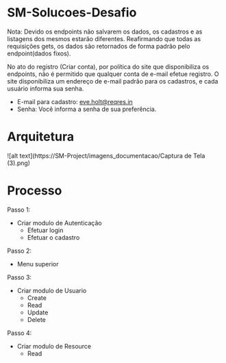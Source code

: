 # SM-Solucoes-Desafio

Nota: Devido os endpoints não salvarem os dados, os cadastros e as listagens dos mesmos estarão diferentes. Reafirmando que todas as requisições gets, os dados são retornados de forma padrão pelo endpoint(dados fixos).

No ato do registro (Criar conta), por política do site que disponibiliza os endpoints, não é permitido que qualquer conta de e-mail efetue registro. O site disponibiliza um endereço de e-mail padrão para os cadastros, e cada usuário informa sua senha.

  - E-mail para cadastro: eve.holt@reqres.in
  - Senha: Você informa a senha de sua preferência.

# Arquitetura
![alt text](https://SM-Project/imagens_documentacao/Captura de Tela (3).png)
# Processo
Passo 1:
  - Criar modulo de Autenticação
    - Efetuar login
    - Efetuar o cadastro

Passo 2:
  - Menu superior

Passo 3:
  - Criar modulo de Usuario
    - Create
    - Read
    - Update
    - Delete

Passo 4:
  - Criar modulo de Resource
    - Read
